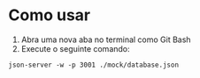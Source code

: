 # Como usar

1. Abra uma nova aba no terminal como Git Bash
2. Execute o seguinte comando:
```
json-server -w -p 3001 ./mock/database.json
```